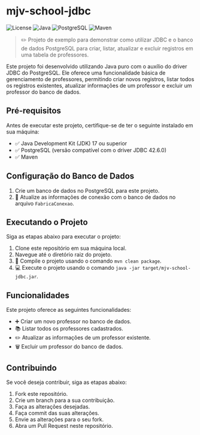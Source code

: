 # mjv-school-jdbc

![License](https://img.shields.io/badge/license-MIT-blue.svg)
![Java](https://img.shields.io/badge/Java-17-orange.svg)
![PostgreSQL](https://img.shields.io/badge/PostgreSQL-15.3-blue.svg)
![Maven](https://img.shields.io/badge/Maven-3.6.3-blue.svg)

> ✏️ Projeto de exemplo para demonstrar como utilizar JDBC e o banco de dados PostgreSQL para criar, listar, atualizar e excluir registros em uma tabela de professores.

Este projeto foi desenvolvido utilizando Java puro com o auxílio do driver JDBC do PostgreSQL. Ele oferece uma funcionalidade básica de gerenciamento de professores, permitindo criar novos registros, listar todos os registros existentes, atualizar informações de um professor e excluir um professor do banco de dados.

## Pré-requisitos

Antes de executar este projeto, certifique-se de ter o seguinte instalado em sua máquina:

- ✅ Java Development Kit (JDK) 17 ou superior
- ✅ PostgreSQL (versão compatível com o driver JDBC 42.6.0)
- ✅ Maven

## Configuração do Banco de Dados

1. Crie um banco de dados no PostgreSQL para este projeto.
2. 📝 Atualize as informações de conexão com o banco de dados no arquivo `FabricaConexao`.

## Executando o Projeto

Siga as etapas abaixo para executar o projeto:

1. Clone este repositório em sua máquina local.
2. Navegue até o diretório raiz do projeto.
3. 🚀 Compile o projeto usando o comando `mvn clean package`.
4. 💻 Execute o projeto usando o comando `java -jar target/mjv-school-jdbc.jar`.

## Funcionalidades

Este projeto oferece as seguintes funcionalidades:

- ➕ Criar um novo professor no banco de dados.
- 📚 Listar todos os professores cadastrados.
- ✏️ Atualizar as informações de um professor existente.
- 🗑️ Excluir um professor do banco de dados.

## Contribuindo

Se você deseja contribuir, siga as etapas abaixo:

1. Fork este repositório.
2. Crie um branch para a sua contribuição.
3. Faça as alterações desejadas.
4. Faça commit das suas alterações.
5. Envie as alterações para o seu fork.
6. Abra um Pull Request neste repositório.
